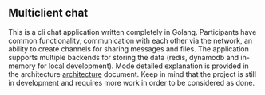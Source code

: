 ## Multiclient chat
This is a cli chat application written completely in Golang. Participants have common functionality, communication with each other via the network, an ability to create channels for sharing messages and files. The application supports multiple backends for storing the data (redis, dynamodb and in-memory for local development). Mode detailed explanation is provided in the architecture [architecture](architecture.md) document. Keep in mind that the project is still in development and requires more work in order to be considered as done.